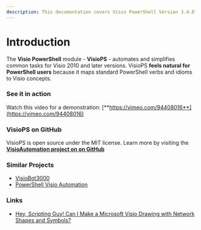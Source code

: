 ```yaml
---
description: This documentation covers Visio PowerShell Version 3.4.0
---
```


# Introduction

The **Visio PowerShell** module - **VisioPS** - automates and simplifies common tasks for Visio 2010 and later versions. VisioPS **feels natural for PowerShell users** because it maps standard PowerShell verbs and idioms to Visio concepts.  

### See it in action <a id="see-it-in-action"></a>

Watch this video for a demonstration: [**https://vimeo.com/94408016**](https://vimeo.com/94408016)

### VisioPS on GitHub <a id="see-it-in-action"></a>

VisioPS is open source under the MIT license. Learn more by visiting the [**VisioAutomation project on on GitHub**](https://github.com/saveenr/VisioAutomation)

### Similar Projects <a id="similar-projects"></a>

* [VisioBot3000](https://github.com/MikeShepard/VisioBot3000)
* [PowerShell Visio Automation](https://github.com/jrich523/PSVA)

### Links <a id="links"></a>

* [Hey, Scripting Guy! Can I Make a Microsoft Visio Drawing with Network Shapes and Symbols?](http://blogs.technet.com/b/heyscriptingguy/archive/2010/01/12/hey-scripting-guy-january-12-2010.aspx)

